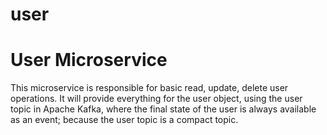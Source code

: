 # user
<h1>User Microservice</h1>
This microservice is responsible for basic read, update, delete user operations. 
It will provide everything for the user object, using the user topic in Apache Kafka, where the final state of the user is always available as an event; 
because the user topic is a compact topic.


